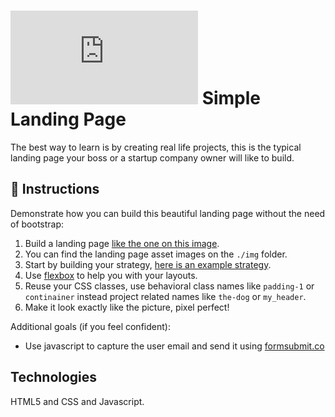 # ![alt text](https://assets.breatheco.de/apis/img/images.php?blob&random&cat=icon&tags=breathecode,32)  Simple Landing Page

[](https://github.com/breatheco-de/landing-page-javascript/blob/master/preview.gif?raw=true)

The best way to learn is by creating real life projects, this is the typical landing page your boss or a startup company owner will like to build.

## 📝 Instructions

Demonstrate how you can build this beautiful landing page without the need of bootstrap:

1. Build a landing page [like the one on this image](https://github.com/breatheco-de/landing-page-javascript/blob/master/landing.png?raw=true).
2. You can find the landing page asset images on the `./img` folder.
1. Start by building your strategy, [here is an example strategy](https://github.com/breatheco-de/landing-page-javascript/blob/master/strategy.png?raw=true).
1. Use [flexbox](https://css-tricks.com/snippets/css/a-guide-to-flexbox/) to help you with your layouts.
2. Reuse your CSS classes, use behavioral class names like `padding-1` or `continainer` instead project related names like `the-dog` or `my_header`.
3. Make it look exactly like the picture, pixel perfect!

Additional goals (if you feel confident):

+ Use javascript to capture the user email and send it using [formsubmit.co](https://formsubmit.co/)

## Technologies

HTML5 and CSS and Javascript.

